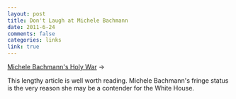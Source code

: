 ```yaml
--- 
layout: post
title: Don't Laugh at Michele Bachmann
date: 2011-6-24
comments: false
categories: links
link: true
---
```

<a title="Michele Bachmann's Holy War" href="http://www.rollingstone.com/politics/news/michele-bachmanns-holy-war-20110622?page=1">Michele Bachmann's Holy War</a> &rarr;
<br />

This lengthy article is well worth reading. Michele Bachmann's fringe status is the very reason she may be a contender for the White House.
